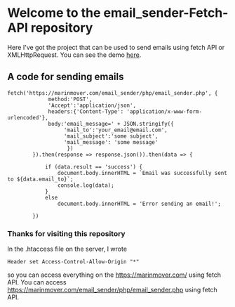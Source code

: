 # Welcome to the email_sender-Fetch-API repository
Here I've got the project that can be used to send emails using fetch API or XMLHttpRequest. You can see the demo [here](https://marinmover.com/email_sender/).

## A code for sending emails
    fetch('https://marinmover.com/email_sender/php/email_sender.php', {
                 method:'POST',
                 'Accept':'application/json',
                 headers:{'Content-Type': 'application/x-www-form-urlencoded'},
                 body:'email_message=' + JSON.stringify({
                      'mail_to':'your_email@email.com',
                      'mail_subject':'some subject',
                      'mail_message': 'some message'
                       })
            }).then(response => response.json()).then(data => {

                if (data.result == 'success') {
                    document.body.innerHTML = `Email was successfully sent to ${data.email_to}`;
                    console.log(data);
                }
                else
                    document.body.innerHTML = 'Error sending an email!';

            })
### Thanks for visiting this repository
In the .htaccess file on the server, I wrote
                                                    
    Header set Access-Control-Allow-Origin "*"
so you can access everything on the https://marinmover.com/ using fetch API. You can access https://marinmover.com/email_sender/php/email_sender.php using fetch API.
